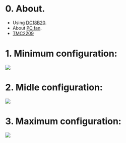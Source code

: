 # 0. About.

- Using [DC18B20](https://tasmota.github.io/docs/DS18x20/).  
- About [PC fan](https://digitalworld839.com/computer-case-fan-sizes/).  
- [TMC2209](https://wiki.fysetc.com/Silent2209/)  

# 1. Minimum configuration:  

![](https://raw.githubusercontent.com/TrDA-hab/Projects/master/PC%20fan/501.jpg)  

# 2. Midle configuration:  

![](https://raw.githubusercontent.com/TrDA-hab/Projects/master/PC%20fan/502.jpg)  

# 3. Maximum configuration:  

![](https://raw.githubusercontent.com/TrDA-hab/Projects/master/PC%20fan/503.jpg)  

